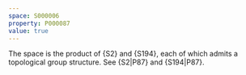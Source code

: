 ```yaml
---
space: S000006
property: P000087
value: true
---
```


The space is the product of {S2} and {S194}, each of which admits a topological group structure. See {S2|P87} and {S194|P87}.